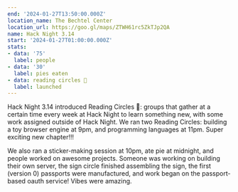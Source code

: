 ```yaml
---
end: '2024-01-27T13:50:00.000Z'
location_name: The Bechtel Center
location_url: https://goo.gl/maps/ZTWH61rc5ZkTJp2QA
name: Hack Night 3.14
start: '2024-01-27T01:00:00.000Z'
stats:
- data: '75'
  label: people
- data: '30'
  label: pies eaten
- data: reading circles 📖
  label: launched
---
```


Hack Night 3.14 introduced Reading Circles 📖: groups that gather at a certain time every week at Hack Night to learn something new, with some work assigned outside of Hack Night. We ran two Reading Circles: building a toy browser engine at 9pm, and programming languages at 11pm. Super exciting new chapter!!!

We also ran a sticker-making session at 10pm, ate pie at midnight, and people worked on awesome projects. Someone was working on building their own server, the sign circle finished assembling the sign, the first (version 0) passports were manufactured, and work began on the passport-based oauth service! Vibes were amazing.